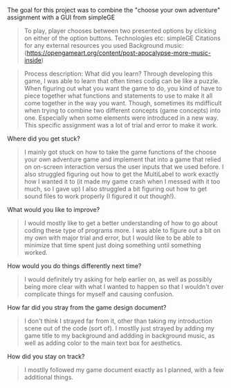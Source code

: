 The goal for this project was to combine the "choose your own adventure" assignment with a GUI from simpleGE
>To play, player chooses between two presented options by clicking on either of the option buttons.
>Technologies etc: simpleGE
>Citations for any external resources you used
  Background music: (https://opengameart.org/content/post-apocalypse-more-music-inside)

>Process description:
What did you learn?
  >Through developing this game, I was able to learn that often times codig can be like a puzzle.
   When figuring out what you want the game to do, you kind of have to piece together what functions and statements to use to make it all come together in the way you want. Though, sometimes its mdifficult when trying to combine two different
   concepts (game concepts) into one. Especially when some elements were introduced in a new way. This specific assignment was a lot of trial and error to make it work.


Where did you get stuck?
  >I mainly got stuck on how to take the game functions of the choose your own adventure game and implement that into a game that relied on on-screen interaction versus the user inputs that we used before.
  I also struggled figuring out how to get the MultiLabel to work exactly how I wanted it to (it made my game crash when I messed with it too much, so I gave up)
  I also struggled a bit figuring out how to get sound files to work properly (I figured it out though!).

What would you like to improve?
  >I would mostly like to get a better understanding of how to go about coding these type of programs more. I was able to figure out a bit on my own with major trial and error, but I would like to be able to minimize that time spent just doing something
  until something worked.

How would you do things differently next time?
  >I would definitely try asking for help earlier on, as well as possibly being more clear with what I wanted to happen so that I wouldn't over complicate things for myself and causing confusion.

How far did you stray from the game design document?
  >I don't think I strayed far from it, other than taking my introduction scene out of the code (sort of). I mostlly just strayed by adding my game title to my background and addding in background music, as well as adding color to the main text box for aesthetics.

How did you stay on track?
  >I mostlly followed my game document exactly as I planned, with a few additional things.
